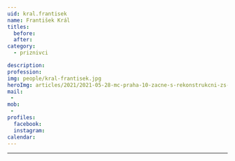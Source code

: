 ```yaml
---
uid: kral.frantisek
name: František Král
titles:
  before: 
  after:
category:
  - priznivci

description: 
profession: 
img: people/kral-frantisek.jpg
heroImg: articles/2021/2021-05-28-mc-praha-10-zacne-s-rekonstrukcni-zs-v-olsinach.jpg
mail:
 - 
mob:
 - 
profiles:
  facebook: 
  instagram: 
calendar: 
---
```



---
